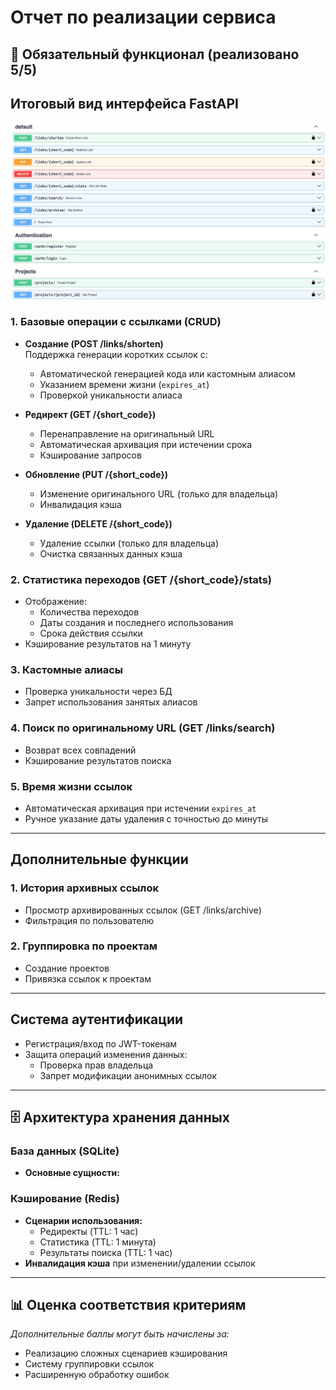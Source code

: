 # Отчет по реализации сервиса

## 📌 Обязательный функционал (реализовано 5/5)

## Итоговый вид интерфейса FastAPI
![Итоговый вид](figs/overall.jpg "Итоговый вид")

### 1. Базовые операции с ссылками (CRUD)
- **Создание (POST /links/shorten)**  
  Поддержка генерации коротких ссылок с:  
  - Автоматической генерацией кода или кастомным алиасом  
  - Указанием времени жизни (`expires_at`)  
  - Проверкой уникальности алиаса

- **Редирект (GET /{short_code})**  
  - Перенаправление на оригинальный URL  
  - Автоматическая архивация при истечении срока  
  - Кэширование запросов  

- **Обновление (PUT /{short_code})**  
  - Изменение оригинального URL (только для владельца)  
  - Инвалидация кэша  

- **Удаление (DELETE /{short_code})**  
  - Удаление ссылки (только для владельца)  
  - Очистка связанных данных кэша  

### 2. Статистика переходов (GET /{short_code}/stats)
- Отображение:  
  - Количества переходов  
  - Даты создания и последнего использования  
  - Срока действия ссылки  
- Кэширование результатов на 1 минуту  

### 3. Кастомные алиасы
- Проверка уникальности через БД  
- Запрет использования занятых алиасов  

### 4. Поиск по оригинальному URL (GET /links/search)
- Возврат всех совпадений  
- Кэширование результатов поиска  

### 5. Время жизни ссылок
- Автоматическая архивация при истечении `expires_at`  
- Ручное указание даты удаления с точностью до минуты  

---

## Дополнительные функции

### 1. История архивных ссылок
- Просмотр архивированных ссылок (GET /links/archive)  
- Фильтрация по пользователю   

### 2. Группировка по проектам
- Создание проектов  
- Привязка ссылок к проектам  

---

## Система аутентификации
- Регистрация/вход по JWT-токенам  
- Защита операций изменения данных:  
  - Проверка прав владельца  
  - Запрет модификации анонимных ссылок  

---

## 🗄️ Архитектура хранения данных

### База данных (SQLite)
- **Основные сущности:**  


### Кэширование (Redis)
- **Сценарии использования:**  
  - Редиректы (TTL: 1 час)  
  - Статистика (TTL: 1 минута)  
  - Результаты поиска (TTL: 1 час)  
- **Инвалидация кэша** при изменении/удалении ссылок  

---

## 📊 Оценка соответствия критериям



*Дополнительные баллы могут быть начислены за:*
- Реализацию сложных сценариев кэширования  
- Систему группировки ссылок  
- Расширенную обработку ошибок  
